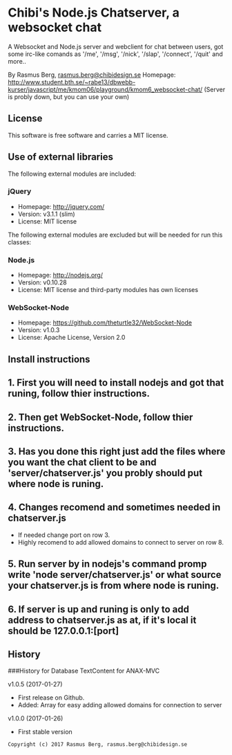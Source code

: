 Chibi's Node.js Chatserver, a websocket chat
============================================

A Websocket and Node.js server and webclient for chat between users,
got some irc-like comands as '/me', '/msg', '/nick', '/slap', '/connect', '/quit' and more..


By Rasmus Berg, rasmus.berg@chibidesign.se
Homepage: http://www.student.bth.se/~rabe13/dbwebb-kurser/javascript/me/kmom06/playground/kmom6_websocket-chat/ (Server is probly down, but you can use your own)

License
------------------

This software is free software and carries a MIT license.


Use of external libraries
-----------------------------------

The following external modules are included:

### jQuery
* Homepage: http://jquery.com/
* Version: v3.1.1 (slim)
* License: MIT license

The following external modules are excluded but will be needed for run this classes:

### Node.js
* Homepage: http://nodejs.org/
* Version: v0.10.28 
* License: MIT license and third-party modules has own licenses

### WebSocket-Node
* Homepage: https://github.com/theturtle32/WebSocket-Node
* Version: v1.0.3
* License: Apache License, Version 2.0


Install instructions
--------------------

## 1. First you will need to install nodejs and got that runing, follow thier instructions.

## 2. Then get WebSocket-Node, follow thier instructions.

## 3. Has you done this right just add the files where you want the chat client to be and 'server/chatserver.js' you probly should put where node is runing.

## 4. Changes recomend and sometimes needed in chatserver.js

* If needed change port on row 3.
* Highly recomend to add allowed domains to connect to server on row 8.

## 5. Run server by in nodejs's command promp write 'node server/chatserver.js' or what source your chatserver.js is from where node is runing.

## 6. If server is up and runing is only to add address to chatserver.js as at, if it's local it should be 127.0.0.1:[port]


History
-----------------------------------

###History for Database TextContent for ANAX-MVC 

v1.0.5 (2017-01-27)

* First release on Github.
* Added: Array for easy adding allowed domains for connection to server

v1.0.0 (2017-01-26)

* First stable version

```
Copyright (c) 2017 Rasmus Berg, rasmus.berg@chibidesign.se
```
